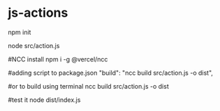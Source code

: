 # js-actions

npm init

node src/action.js

#NCC install
npm i -g @vercel/ncc

#adding script to package.json
"build": "ncc build src/action.js -o dist",

#or to build using terminal 
ncc build src/action.js -o dist

#test it
node dist/index.js

